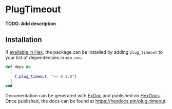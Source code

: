 # PlugTimeout

**TODO: Add description**

## Installation

If [available in Hex](https://hex.pm/docs/publish), the package can be installed
by adding `plug_timeout` to your list of dependencies in `mix.exs`:

```elixir
def deps do
  [
    {:plug_timeout, "~> 0.1.0"}
  ]
end
```

Documentation can be generated with [ExDoc](https://github.com/elixir-lang/ex_doc)
and published on [HexDocs](https://hexdocs.pm). Once published, the docs can
be found at <https://hexdocs.pm/plug_timeout>.

